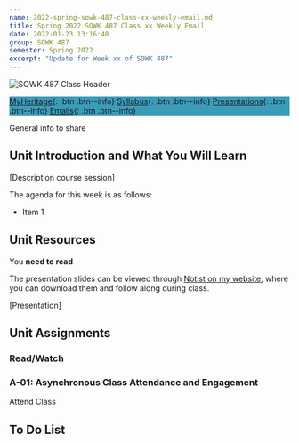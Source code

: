```yaml
---
name: 2022-spring-sowk-487-class-xx-weekly-email.md
title: Spring 2022 SOWK 487 Class xx Weekly Email
date: 2022-01-23 13:16:48
group: SOWK 487
semester: Spring 2022
excerpt: "Update for Week xx of SOWK 487"
---
```


![SOWK 487 Class Header](https://jacobrcampbell.com/assets/media/2020-class-header-sowk-theories-of-practice-ii.png)

<div style="background-color: #3b9cba; width: 100%;" markdown="1">

[MyHeritage](https://myheritage.heritage.edu/ICS/Academics/SOWK/SOWK_487W/2122_SP-SOWK_487W-2/){: .btn .btn--info}
[Syllabus](https://jacobrcampbell.com/assets/media/2022-spring-sowk-487-syllabus.pdf){: .btn .btn--info}
[Presentations](https://presentations.jacobrcampbell.com){: .btn .btn--info}
[Emails](https://jacobrcampbell.com/communications/){: .btn .btn--info}

</div>

General info to share

## Unit Introduction and What You Will Learn

[Description course session]

The agenda for this week is as follows:

- Item 1

## Unit Resources

You **need to read** 

The presentation slides can be viewed through [Notist on my website](https://presentations.jacobrcampbell.com), where you can download them and follow along during class.

[Presentation]

## Unit Assignments

### Read/Watch

### A-01: Asynchronous Class Attendance and Engagement

Attend Class

## To Do List